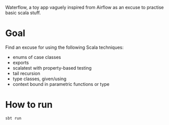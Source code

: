 Waterflow, a toy app vaguely inspired from Airflow as an excuse to practise basic scala stuff.

# Goal

Find an excuse for using the following Scala techniques:
* enums of case classes
* exports
* scalatest with property-based testing
* tail recursion
* type classes, given/using
* context bound in parametric functions or type


# How to run

```sh
sbt run
```
